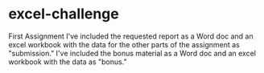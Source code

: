 # excel-challenge
First Assignment
I've included the requested report as a Word doc and an excel workbook with the data for the other parts of the assignment as "submission." 
I've included the bonus material as a Word doc and an excel workbook with the data as "bonus."

